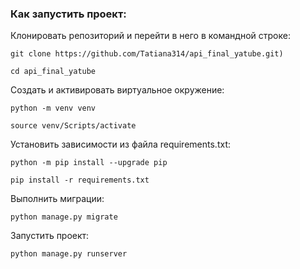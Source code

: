 ### Как запустить проект:

Клонировать репозиторий и перейти в него в командной строке:

```
git clone https://github.com/Tatiana314/api_final_yatube.git)
```

```
cd api_final_yatube 
```

Cоздать и активировать виртуальное окружение:

```
python -m venv venv
```
```
source venv/Scripts/activate
```
Установить зависимости из файла requirements.txt:
```
python -m pip install --upgrade pip
```
```
pip install -r requirements.txt
```

Выполнить миграции:

```
python manage.py migrate
```

Запустить проект:

```
python manage.py runserver
```
